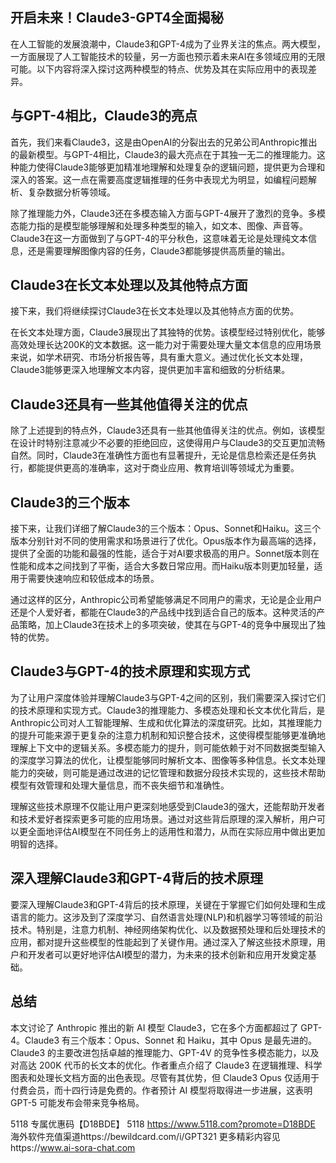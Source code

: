 ## 开启未来！Claude3-GPT4全面揭秘

在人工智能的发展浪潮中，Claude3和GPT-4成为了业界关注的焦点。两大模型，一方面展现了人工智能技术的较量，另一方面也预示着未来AI在多领域应用的无限可能。以下内容将深入探讨这两种模型的特点、优势及其在实际应用中的表现差异。

## 与GPT-4相比，Claude3的亮点

首先，我们来看Claude3，这是由OpenAI的分裂出去的兄弟公司Anthropic推出的最新模型。与GPT-4相比，Claude3的最大亮点在于其独一无二的推理能力。这种能力使得Claude3能够更加精准地理解和处理复杂的逻辑问题，提供更为合理和深入的答案。这一点在需要高度逻辑推理的任务中表现尤为明显，如编程问题解析、复杂数据分析等领域。

除了推理能力外，Claude3还在多模态输入方面与GPT-4展开了激烈的竞争。多模态能力指的是模型能够理解和处理多种类型的输入，如文本、图像、声音等。Claude3在这一方面做到了与GPT-4的平分秋色，这意味着无论是处理纯文本信息，还是需要理解图像内容的任务，Claude3都能够提供高质量的输出。

## Claude3在长文本处理以及其他特点方面

接下来，我们将继续探讨Claude3在长文本处理以及其他特点方面的优势。

在长文本处理方面，Claude3展现出了其独特的优势。该模型经过特别优化，能够高效处理长达200K的文本数据。这一能力对于需要处理大量文本信息的应用场景来说，如学术研究、市场分析报告等，具有重大意义。通过优化长文本处理，Claude3能够更深入地理解文本内容，提供更加丰富和细致的分析结果。

## Claude3还具有一些其他值得关注的优点

除了上述提到的特点外，Claude3还具有一些其他值得关注的优点。例如，该模型在设计时特别注意减少不必要的拒绝回应，这使得用户与Claude3的交互更加流畅自然。同时，Claude3在准确性方面也有显著提升，无论是信息检索还是任务执行，都能提供更高的准确率，这对于商业应用、教育培训等领域尤为重要。

## Claude3的三个版本

接下来，让我们详细了解Claude3的三个版本：Opus、Sonnet和Haiku。这三个版本分别针对不同的使用需求和场景进行了优化。Opus版本作为最高端的选择，提供了全面的功能和最强的性能，适合于对AI要求极高的用户。Sonnet版本则在性能和成本之间找到了平衡，适合大多数日常应用。而Haiku版本则更加轻量，适用于需要快速响应和较低成本的场景。

通过这样的区分，Anthropic公司希望能够满足不同用户的需求，无论是企业用户还是个人爱好者，都能在Claude3的产品线中找到适合自己的版本。这种灵活的产品策略，加上Claude3在技术上的多项突破，使其在与GPT-4的竞争中展现出了独特的优势。

## Claude3与GPT-4的技术原理和实现方式

为了让用户深度体验并理解Claude3与GPT-4之间的区别，我们需要深入探讨它们的技术原理和实现方式。Claude3的推理能力、多模态处理和长文本优化背后，是Anthropic公司对人工智能理解、生成和优化算法的深度研究。比如，其推理能力的提升可能来源于更复杂的注意力机制和知识整合技术，这使得模型能够更准确地理解上下文中的逻辑关系。多模态能力的提升，则可能依赖于对不同数据类型输入的深度学习算法的优化，让模型能够同时解析文本、图像等多种信息。长文本处理能力的突破，则可能是通过改进的记忆管理和数据分段技术实现的，这些技术帮助模型有效管理和处理大量信息，而不丧失细节和准确性。

理解这些技术原理不仅能让用户更深刻地感受到Claude3的强大，还能帮助开发者和技术爱好者探索更多可能的应用场景。通过对这些背后原理的深入解析，用户可以更全面地评估AI模型在不同任务上的适用性和潜力，从而在实际应用中做出更加明智的选择。

## 深入理解Claude3和GPT-4背后的技术原理

要深入理解Claude3和GPT-4背后的技术原理，关键在于掌握它们如何处理和生成语言的能力。这涉及到了深度学习、自然语言处理(NLP)和机器学习等领域的前沿技术。特别是，注意力机制、神经网络架构优化、以及数据预处理和后处理技术的应用，都对提升这些模型的性能起到了关键作用。通过深入了解这些技术原理，用户和开发者可以更好地评估AI模型的潜力，为未来的技术创新和应用开发奠定基础。

## 总结

本文讨论了 Anthropic 推出的新 AI 模型 Claude3，它在多个方面都超过了 GPT-4。Claude3 有三个版本：Opus、Sonnet 和 Haiku，其中 Opus 是最先进的。Claude3 的主要改进包括卓越的推理能力、GPT-4V 的竞争性多模态能力，以及对高达 200K 代币的长文本的优化。作者重点介绍了 Claude3 在逻辑推理、科学图表和处理长文档方面的出色表现。尽管有其优势，但 Claude3 Opus 仅适用于付费会员，而十四行诗是免费的。作者预计 AI 模型将取得进一步进展，这表明 GPT-5 可能发布会带来竞争格局。

5118   专属优惠码【D18BDE】
5118 https://www.5118.com?promote=D18BDE
海外软件充值渠道https://bewildcard.com/i/GPT321
更多精彩内容见https://www.ai-sora-chat.com
